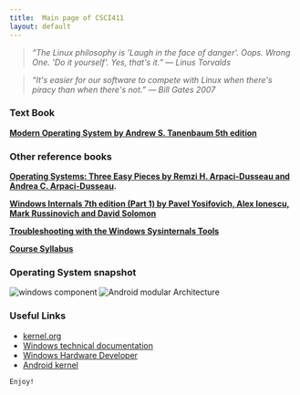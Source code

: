 ```yaml
---
title:  Main page of CSCI411
layout: default
---
```



> *“The Linux philosophy is 'Laugh in the face of danger'. Oops. Wrong One. 'Do it yourself'. Yes, that's it.” ― Linus Torvalds* 

> *“It's easier for our software to compete with Linux when there's piracy than when there's not.” ― Bill Gates 2007* 


### Text Book 
**[Modern Operating System by Andrew S. Tanenbaum 5th edition](https://www.pearson.com/en-us/subject-catalog/p/modern-operating-systems/P200000003295/9780137618880)**


### Other reference books 
**[Operating Systems: Three Easy Pieces by Remzi H. Arpaci-Dusseau and Andrea C. Arpaci-Dusseau](https://pages.cs.wisc.edu/~remzi/OSTEP/).**

**[Windows Internals 7th edition (Part 1) by Pavel Yosifovich, Alex Ionescu, Mark Russinovich and David Solomon](https://docs.microsoft.com/en-us/sysinternals/resources/windows-internals)**

**[Troubleshooting with the Windows Sysinternals Tools](https://docs.microsoft.com/en-us/sysinternals/resources/troubleshooting-book)**

**[Course Syllabus](https://yilianz.github.io/syllabus/CSCIA411syllabus.html)**
### Operating System snapshot

![windows component](./ntarch.png)
![Android modular Architecture](./modular_system_components_arch.png)


### Useful Links
* [kernel.org](https://www.kernel.org/)
* [Windows technical documentation](https://docs.microsoft.com/en-us/windows/)
* [Windows Hardware Developer](https://docs.microsoft.com/en-us/windows-hardware/drivers/kernel/overview-of-windows-components)
* [Android kernel](https://source.android.com/devices/architecture)




```
Enjoy!

```
